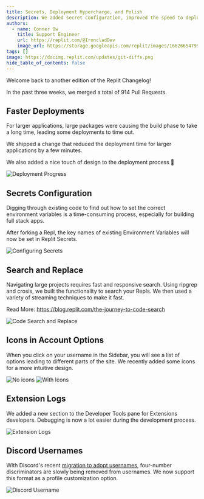 ```yaml
---
title: Secrets, Deployment Hypercharge, and Polish
description: We added secret configuration, improved the speed to deploy a Repl, and did some polish.
authors:
  - name: Conner Ow
    title: Support Engineer
    url: https://replit.com/@IroncladDev
    image_url: https://storage.googleapis.com/replit/images/1662665479969_1173707b428ef17419de4940af146e6a.png
tags: []
image: https://docimg.replit.com/updates/git-diffs.png
hide_table_of_contents: false
---
```


Welcome back to another edition of the Replit Changelog!

In the past three weeks, we merged a total of 914 Pull Requests.

## Faster Deployments

For larger applications, large packages were causing the build phase to take a long time, leading some deployments to time out.

We shipped a change that reduced the deployment time for larger applications by a few minutes.

We also added a nice touch of design to the deployment process 🎨

![Deployment Progress](https://docimg.replit.com/images/changelog/deploy-steps.png)

## Secrets Configuration

Digging through existing code to find out how to set the correct environment variables is a time-consuming process, especially for building full stack apps.

After forking a Repl, the key names of existing Environment Variables will now be set in Replit Secrets.

![Configuring Secrets](https://docimg.replit.com/images/changelog/secrets-config.png)

## Search and Replace

Navigating large projects requires fast and responsive search. Using ripgrep and crosis, we built the functionality to search your Repls. We then used a variety of streaming techniques to make it fast.

Read More: https://blog.replit.com/the-journey-to-code-search

![Code Search and Replace](https://blog.replit.com/images/the-journey-to-code-search/query-history.gif?v=1687886974039)

## Icons in Account Options

When you click on your username in the Sidebar, you will see a list of options leading to different parts of the site. We recently added some icons for a more intuitive design.

![No icons](https://docimg.replit.com/images/changelog/profile-no-icons.png)
![With Icons](https://docimg.replit.com/images/changelog/profile-icons.png)

## Extension Logs

We added a new section to the Developer Tools pane for Extensions developers. Debugging is now a lot easier during the development process.

![Extension Logs](https://docimg.replit.com/images/changelog/extension-logs.png)

## Discord Usernames

With Discord's recent [migration to adopt usernames](https://discord.com/blog/usernames), four-number discriminators are slowly being removed from usernames. We now support this format as a profile customization option.

![Discord Username](https://docimg.replit.com/images/changelog/discord-username.png)
